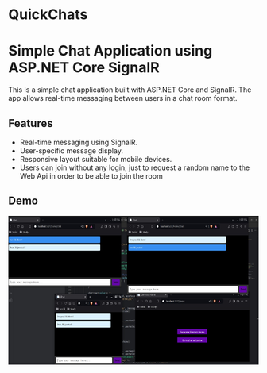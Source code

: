 # QuickChats

# Simple Chat Application using ASP.NET Core SignalR

This is a simple chat application built with ASP.NET Core and SignalR. The app allows real-time messaging between users in a chat room format.

## Features

- Real-time messaging using SignalR.
- User-specific message display.
- Responsive layout suitable for mobile devices.
- Users can join without any login, just to request a random name to the Web Api in order to be able to join the room

## Demo
<img src="./QuickChats.Web/wwwroot/demo.jpeg" alt="Imagem de exemplo" width="100%" height="300px" />
